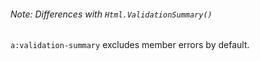 <div class="note" markdown="1">

###### Note: Differences with `Html.ValidationSummary()`
`a:validation-summary` excludes member errors by default.

</div>